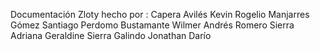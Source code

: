 Documentación Zloty 
hecho por :
Capera Avilés Kevin Rogelio
Manjarres Gómez Santiago
Perdomo Bustamante Wilmer Andrés
Romero Sierra Adriana Geraldine
Sierra Galindo Jonathan Darío


























